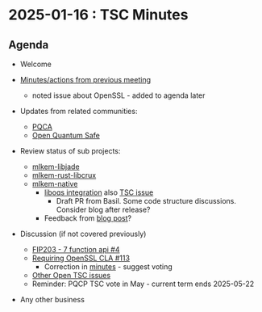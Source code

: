 # 2025-01-16 :  TSC Minutes

## Agenda

* Welcome

* [Minutes/actions from previous meeting](https://github.com/pq-code-package/tsc/pull/124/files)
  * noted issue about OpenSSL - added to agenda later

* Updates from related communities:
  * [PQCA](https://github.com/PQCA)
  * [Open Quantum Safe](https://github.com/open-quantum-safe)

* Review status of sub projects:

  * [mlkem-libjade](https://github.com/pq-code-package/mlkem-libjade)
  * [mlkem-rust-libcrux](https://github.com/pq-code-package/mlkem-rust-libcrux)
  * [mlkem-native](https://github.com/pq-code-package/mlkem-c-embedded)
    * [liboqs integration](https://github.com/open-quantum-safe/liboqs/pull/2041) also [TSC issue](https://github.com/pq-code-package/tsc/issues/103)
      * Draft PR from Basil. Some code structure discussions. Consider blog after release?
    * Feedback from [blog post](https://pqca.org/blog/2024/pqca-announces-alpha-release-of-mlkem-native/)?  
  
* Discussion (if not covered previously)

  * [FIP203 - 7 function api #4](https://github.com/pq-code-package/tsc/issues/4#issuecomment-2456391348)
  * [Requiring OpenSSL CLA #113](https://github.com/pq-code-package/tsc/issues/113)
    * Correction in [minutes](https://github.com/pq-code-package/tsc/pull/124) - suggest voting
  * [Other Open TSC issues](https://github.com/orgs/pq-code-package/projects/4/views/1)
  * Reminder: PQCP TSC vote in May - current term ends 2025-05-22

* Any other business
